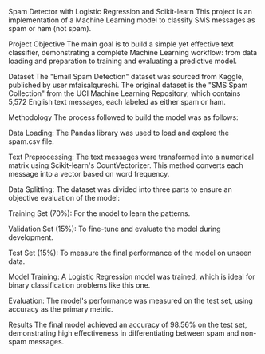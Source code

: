 Spam Detector with Logistic Regression and Scikit-learn
This project is an implementation of a Machine Learning model to classify SMS messages as spam or ham (not spam).

Project Objective
The main goal is to build a simple yet effective text classifier, demonstrating a complete Machine Learning workflow: from data loading and preparation to training and evaluating a predictive model.

Dataset
The "Email Spam Detection" dataset was sourced from Kaggle, published by user mfaisalqureshi. The original dataset is the "SMS Spam Collection" from the UCI Machine Learning Repository, which contains 5,572 English text messages, each labeled as either spam or ham.

Methodology
The process followed to build the model was as follows:

Data Loading: The Pandas library was used to load and explore the spam.csv file.

Text Preprocessing: The text messages were transformed into a numerical matrix using Scikit-learn's CountVectorizer. This method converts each message into a vector based on word frequency.

Data Splitting: The dataset was divided into three parts to ensure an objective evaluation of the model:

Training Set (70%): For the model to learn the patterns.

Validation Set (15%): To fine-tune and evaluate the model during development.

Test Set (15%): To measure the final performance of the model on unseen data.

Model Training: A Logistic Regression model was trained, which is ideal for binary classification problems like this one.

Evaluation: The model's performance was measured on the test set, using accuracy as the primary metric.

Results
The final model achieved an accuracy of 98.56% on the test set, demonstrating high effectiveness in differentiating between spam and non-spam messages.
